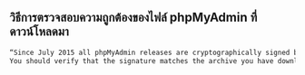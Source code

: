 ## วิธีการตรวจสอบความถูกต้องของไฟล์ phpMyAdmin ที่ดาวน์โหลดมา

```bash
“Since July 2015 all phpMyAdmin releases are cryptographically signed by the releasing developer. 
You should verify that the signature matches the archive you have downloaded.”
```